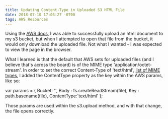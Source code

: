 ```yaml
---
title: Updating Content-Type in Uploaded S3 HTML File
date: 2018-07-10 17:03:27 -0700
tags: AWS Resources
---
```


Using the [AWS docs](https://docs.aws.amazon.com/sdk-for-javascript/v2/developer-guide/s3-example-creating-buckets.html), I was able to successfully upload an html document to my s3 bucket, but when I attempted to open that file from the bucket, it would only download the uploaded file. Not what I wanted - I was expected to view the page in the browser.

What I learned is that the default that AWS sets for uploaded files (and I believe that's across the board) is of the MIME type 'application/octet-stream'. In order to set the correct Content-Type of 'text/html', [list of MIME types](https://developer.mozilla.org/en-US/docs/Web/HTTP/Basics_of_HTTP/MIME_types/Complete_list_of_MIME_types), I added the ContentType property as the key within the AWS params, like so:

var params = {
  Bucket: '<bucket name>',
  Body : fs.createReadStream(file),
  Key : path.basename(file),
  ContentType:'text/html'
};

Those params are used within the s3.upload method, and with that change, the file opens correctly.